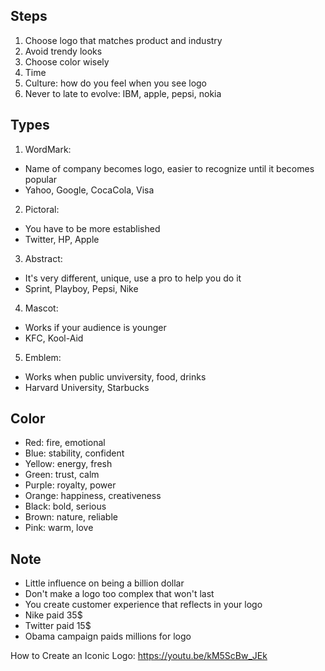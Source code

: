 ## Steps
1. Choose logo that matches product and industry
2. Avoid trendy looks
3. Choose color wisely
4. Time
5. Culture: how do you feel when you see logo
6. Never to late to evolve: IBM, apple, pepsi, nokia

## Types
1. WordMark:
- Name of company becomes logo, easier to recognize until it becomes popular
- Yahoo, Google, CocaCola, Visa
2. Pictoral:
- You have to be more established 
- Twitter, HP, Apple
3. Abstract:
- It's very different, unique, use a pro to help you do it
- Sprint, Playboy, Pepsi, Nike
4. Mascot:
- Works if your audience is younger
- KFC, Kool-Aid
5. Emblem:
- Works when public unviversity, food, drinks
- Harvard University, Starbucks

## Color
- Red: fire, emotional
- Blue: stability, confident
- Yellow: energy, fresh
- Green: trust, calm
- Purple: royalty, power
- Orange: happiness, creativeness
- Black: bold, serious
- Brown: nature, reliable
- Pink: warm, love

## Note
- Little influence on being a billion dollar 
- Don't make a logo too complex that won't last
- You create customer experience that reflects in your logo
- Nike paid 35$
- Twitter paid 15$
- Obama campaign paids millions for logo

How to Create an Iconic Logo: https://youtu.be/kM5ScBw_JEk
